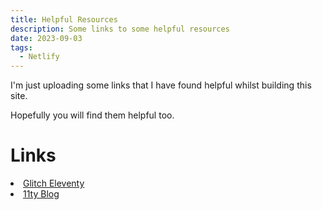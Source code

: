 ```yaml
---
title: Helpful Resources
description: Some links to some helpful resources
date: 2023-09-03
tags:
  - Netlify
---
```

I'm just uploading some links that I have found helpful whilst building this site. 

Hopefully you will find them helpful too.

<h1> Links</h1>
<li><a href="https://glitch-hello-eleventy.glitch.me/">Glitch Eleventy</li>
<li><a href="https://www.11ty.dev/docs/starter/">11ty Blog</li>
